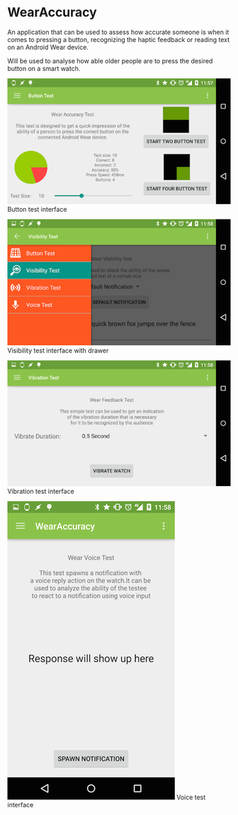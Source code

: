 # WearAccuracy

An application that can be used to assess how accurate someone is when it comes to pressing a button, recognizing the haptic feedback or reading text on an Android Wear device.

Will be used to analyse how able older people are to press the desired button on a smart watch.

![alt tag](https://raw.githubusercontent.com/cuberob/WearAccuracy/master/extras/ButtonTest.png)
Button test interface

![alt tag](https://raw.githubusercontent.com/cuberob/WearAccuracy/master/extras/VisibilityTest.png)
Visibility test interface with drawer

![alt tag](https://raw.githubusercontent.com/cuberob/WearAccuracy/master/extras/VibrationTest.png)
Vibration test interface

![alt tag](https://raw.githubusercontent.com/cuberob/WearAccuracy/master/extras/VoiceTest.png)
Voice test interface
